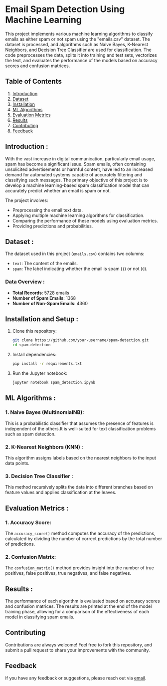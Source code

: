 # Email Spam Detection Using Machine Learning
This project implements various machine learning algorithms to classify emails as either spam or not spam using the "emails.csv" dataset. The dataset is processed, and algorithms such as Naive Bayes, K-Nearest Neighbors, and Decision Tree Classifier are used for classification. The code preprocesses the data, splits it into training and test sets, vectorizes the text, and evaluates the performance of the models based on accuracy scores and confusion matrices.

## Table of Contents
1. [Introduction](#introduction)
2. [Dataset ](#dataset)
3. [Installation ](#installation)
4. [ML Algorithms](#model-implementation)
5. [Evaluation Metrics](#evaluation-metrics)
6. [Results](#results)
7. [Contributing](#contributing)
8. [Feedback](#feedback)

## Introduction :
With the vast increase in digital communication, particularly email usage, spam has become a significant issue. Spam emails, often containing unsolicited advertisements or harmful content, have led to an increased demand for automated systems capable of accurately filtering and classifying such messages.
The primary objective of this project is to develop a machine learning-based spam classification model that can accurately predict whether an email is spam or not.

The project involves:
- Preprocessing the email text data.
- Applying multiple machine learning algorithms for classification.
- Comparing the performance of these models using evaluation metrics.
- Providing predictions and probabilities.
## Dataset :
The dataset used in this project (`emails.csv`) contains two columns:
- `text`: The content of the emails.
- `spam`: The label indicating whether the email is spam (`1`) or not (`0`).
### Data Overview :
- **Total Records**: 5728 emails
- **Number of Spam Emails**: 1368
- **Number of Non-Spam Emails**: 4360
## Installation and Setup :
1. Clone this repository:
   ```bash
   git clone https://github.com/your-username/spam-detection.git
   cd spam-detection
   ```
2. Install dependencies:
   ```bash
   pip install -r requirements.txt
   ```
3. Run the Jupyter notebook:
   ```bash
   jupyter notebook spam_detection.ipynb
   ```
## ML Algorithms :
### 1. Naive Bayes (MultinomialNB): 
This is a probabilistic classifier that assumes the presence of features is independent of the others.It is well-suited for text classification problems such as spam detection.

### 2. K-Nearest Neighbors (KNN) : 
This algorithm assigns labels based on the nearest neighbors to the input data points.

### 3. Decision Tree Classifier : 
This method recursively splits the data into different branches based on feature values and applies classification at the leaves.

## Evaluation Metrics :
### 1. Accuracy Score:
The `accuracy_score()` method computes the accuracy of the predictions, calculated by dividing the number of correct predictions by the total number of predictions.
### 2. Confusion Matrix:
The `confusion_matrix()` method provides insight into the number of true positives, false positives, true negatives, and false negatives.

## Results :
The performance of each algorithm is evaluated based on accuracy scores and confusion matrices. The results are printed at the end of the model training phase, allowing for a comparison of the effectiveness of each model in classifying spam emails.

## Contributing
Contributions are always welcome! Feel free to fork this repository, and submit a pull request to share your improvements with the community.

## Feedback
If you have any feedback or suggestions, please reach out via [email](#email).




